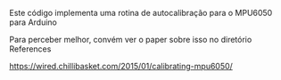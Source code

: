 Este código implementa uma rotina de autocalibração para o MPU6050 para Arduino

Para perceber melhor, convém ver o paper sobre isso no diretório References

https://wired.chillibasket.com/2015/01/calibrating-mpu6050/